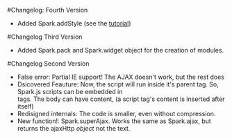 #Changelog: Fourth Version
* Added Spark.addStyle (see the [tutorial](https://github.com/PyScripter255/Spark/wiki/Tutorial))

#Changelog Third Version
* Added Spark.pack and Spark.widget object for the creation of modules.

#Changelog Second Version

* False error: Partial IE support! The AJAX doesn't work, but the rest does
* Dsicovered Feauture: Now, the script will run inside it's parent tag. So, Spark.js scripts can be embedded in <div> tags. The body can have content, (a script tag's content is inserted after itself)
* Redisigned internals: The code is smaller, even without compression.
* New function!: Spark.superAjax. Works the same as Spark.ajax, but returns the ajaxHttp *object* not the text.
